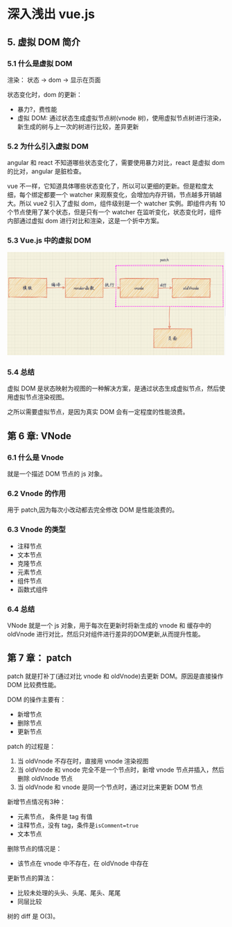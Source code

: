 # 深入浅出 vue.js

## 5. 虚拟 DOM 简介

### 5.1 什么是虚拟 DOM

渲染： 状态 -> dom -> 显示在页面

状态变化时，dom 的更新：

- 暴力?，费性能
- 虚拟 DOM: 通过状态生成虚拟节点树(vnode 树)，使用虚拟节点树进行渲染，新生成的树与上一次的树进行比较，差异更新

### 5.2 为什么引入虚拟 DOM

angular 和 react 不知道哪些状态变化了，需要使用暴力对比，react 是虚拟 dom 的比对，angular 是脏检查。

vue 不一样，它知道具体哪些状态变化了，所以可以更细的更新。但是粒度太细，每个绑定都要一个 watcher 来观察变化，会增加内存开销，节点越多开销越大。所以 vue2 引入了虚拟 dom，组件级别是一个 watcher 实例。即组件内有 10 个节点使用了某个状态，但是只有一个 watcher 在监听变化，状态变化时，组件内部通过虚拟 dom 进行对比和渲染，这是一个折中方案。

### 5.3 Vue.js 中的虚拟 DOM

![](imgs/2020-10-22-15-08-56.png)

### 5.4 总结

虚拟 DOM 是状态映射为视图的一种解决方案，是通过状态生成虚拟节点，然后使用虚拟节点渲染视图。

之所以需要虚拟节点，是因为真实 DOM 会有一定程度的性能浪费。

## 第 6 章: VNode

### 6.1 什么是 Vnode

就是一个描述 DOM 节点的 js 对象。

### 6.2 Vnode 的作用

用于 patch,因为每次小改动都去完全修改 DOM 是性能浪费的。

### 6.3 Vnode 的类型

- 注释节点
- 文本节点
- 克隆节点
- 元素节点
- 组件节点
- 函数式组件

### 6.4 总结

VNode 就是一个 js 对象，用于每次在更新时将新生成的 vnode 和 缓存中的 oldVnode 进行对比，然后只对组件进行差异的DOM更新,从而提升性能。

## 第 7 章： patch

patch 就是打补丁(通过对比 vnode 和 oldVnode)去更新 DOM。原因是直接操作 DOM 比较费性能。

DOM 的操作主要有：

- 新增节点
- 删除节点
- 更新节点

patch 的过程是：

1. 当 oldVnode 不存在时，直接用 vnode 渲染视图
2. 当 oldVnode 和 vnode 完全不是一个节点时，新增 vnode 节点并插入，然后删除 oldVnode 节点
3. 当 oldVnode 和 vnode 是同一个节点时，通过对比来更新 DOM 节点

新增节点情况有3种：
- 元素节点， 条件是 tag 有值
- 注释节点，没有 tag，条件是`isComment=true`
- 文本节点

删除节点的情况是：
- 该节点在 vnode 中不存在，在 oldVnode 中存在

更新节点的算法：
- 比较未处理的头头、头尾、尾头、尾尾
- 同层比较

树的 diff 是 O(3)。
